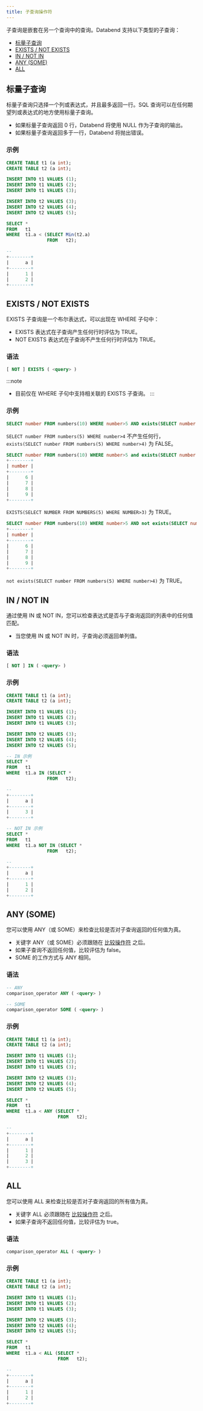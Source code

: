 ```yaml
---
title: 子查询操作符
---
```


子查询是嵌套在另一个查询中的查询。Databend 支持以下类型的子查询：

- [标量子查询](#scalar-subquery)
- [EXISTS / NOT EXISTS](#exists--not-exists)
- [IN / NOT IN](#in--not-in)
- [ANY (SOME)](#any-some)
- [ALL](#all)

## 标量子查询

标量子查询只选择一个列或表达式，并且最多返回一行。SQL 查询可以在任何期望列或表达式的地方使用标量子查询。

- 如果标量子查询返回 0 行，Databend 将使用 NULL 作为子查询的输出。
- 如果标量子查询返回多于一行，Databend 将抛出错误。

### 示例

```sql
CREATE TABLE t1 (a int);
CREATE TABLE t2 (a int);

INSERT INTO t1 VALUES (1);
INSERT INTO t1 VALUES (2);
INSERT INTO t1 VALUES (3);

INSERT INTO t2 VALUES (3);
INSERT INTO t2 VALUES (4);
INSERT INTO t2 VALUES (5);

SELECT * 
FROM   t1 
WHERE  t1.a < (SELECT Min(t2.a) 
               FROM   t2); 

--
+--------+
|      a |
+--------+
|      1 |
|      2 |
+--------+
```

## EXISTS / NOT EXISTS

EXISTS 子查询是一个布尔表达式，可以出现在 WHERE 子句中：
* EXISTS 表达式在子查询产生任何行时评估为 TRUE。
* NOT EXISTS 表达式在子查询不产生任何行时评估为 TRUE。

### 语法

```sql
[ NOT ] EXISTS ( <query> )
```

:::note
* 目前仅在 WHERE 子句中支持相关联的 EXISTS 子查询。
:::

### 示例

```sql
SELECT number FROM numbers(10) WHERE number>5 AND exists(SELECT number FROM numbers(5) WHERE number>4);
```
`SELECT number FROM numbers(5) WHERE number>4` 不产生任何行，`exists(SELECT number FROM numbers(5) WHERE number>4)` 为 FALSE。

```sql
SELECT number FROM numbers(10) WHERE number>5 and exists(SELECT number FROM numbers(5) WHERE number>3);
+--------+
| number |
+--------+
|      6 |
|      7 |
|      8 |
|      9 |
+--------+
```

`EXISTS(SELECT NUMBER FROM NUMBERS(5) WHERE NUMBER>3)` 为 TRUE。

```sql
SELECT number FROM numbers(10) WHERE number>5 AND not exists(SELECT number FROM numbers(5) WHERE number>4);
+--------+
| number |
+--------+
|      6 |
|      7 |
|      8 |
|      9 |
+--------+
```

`not exists(SELECT number FROM numbers(5) WHERE number>4)` 为 TRUE。

## IN / NOT IN

通过使用 IN 或 NOT IN，您可以检查表达式是否与子查询返回的列表中的任何值匹配。

- 当您使用 IN 或 NOT IN 时，子查询必须返回单列值。

### 语法

```sql
[ NOT ] IN ( <query> )
```

### 示例

```sql
CREATE TABLE t1 (a int);
CREATE TABLE t2 (a int);

INSERT INTO t1 VALUES (1);
INSERT INTO t1 VALUES (2);
INSERT INTO t1 VALUES (3);

INSERT INTO t2 VALUES (3);
INSERT INTO t2 VALUES (4);
INSERT INTO t2 VALUES (5);

-- IN 示例
SELECT * 
FROM   t1 
WHERE  t1.a IN (SELECT *
               FROM   t2);

--
+--------+
|      a |
+--------+
|      3 |
+--------+

-- NOT IN 示例
SELECT * 
FROM   t1 
WHERE  t1.a NOT IN (SELECT *
               FROM   t2);

--
+--------+
|      a |
+--------+
|      1 |
|      2 |
+--------+
```

## ANY (SOME)

您可以使用 ANY（或 SOME）来检查比较是否对子查询返回的任何值为真。

- 关键字 ANY（或 SOME）必须跟随在 [比较操作符](comparison.md) 之后。
- 如果子查询不返回任何值，比较评估为 false。
- SOME 的工作方式与 ANY 相同。

### 语法

```sql
-- ANY
comparison_operator ANY ( <query> )

-- SOME
comparison_operator SOME ( <query> )
```

### 示例

```sql
CREATE TABLE t1 (a int);
CREATE TABLE t2 (a int);

INSERT INTO t1 VALUES (1);
INSERT INTO t1 VALUES (2);
INSERT INTO t1 VALUES (3);

INSERT INTO t2 VALUES (3);
INSERT INTO t2 VALUES (4);
INSERT INTO t2 VALUES (5);

SELECT * 
FROM   t1 
WHERE  t1.a < ANY (SELECT * 
                   FROM   t2);

--
+--------+
|      a |
+--------+
|      1 |
|      2 |
|      3 |
+--------+
```

## ALL

您可以使用 ALL 来检查比较是否对子查询返回的所有值为真。

- 关键字 ALL 必须跟随在 [比较操作符](comparison.md) 之后。
- 如果子查询不返回任何值，比较评估为 true。

### 语法

```sql
comparison_operator ALL ( <query> )
```

### 示例

```sql
CREATE TABLE t1 (a int);
CREATE TABLE t2 (a int);

INSERT INTO t1 VALUES (1);
INSERT INTO t1 VALUES (2);
INSERT INTO t1 VALUES (3);

INSERT INTO t2 VALUES (3);
INSERT INTO t2 VALUES (4);
INSERT INTO t2 VALUES (5);

SELECT * 
FROM   t1 
WHERE  t1.a < ALL (SELECT * 
                   FROM   t2);

--
+--------+
|      a |
+--------+
|      1 |
|      2 |
+--------+
```
